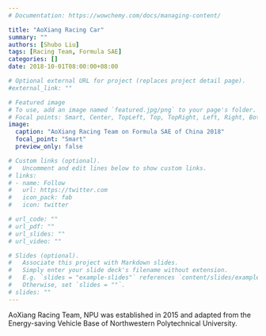 ```yaml
---
# Documentation: https://wowchemy.com/docs/managing-content/

title: "AoXiang Racing Car"
summary: ""
authors: [Shubo Liu]
tags: [Racing Team, Formula SAE]
categories: []
date: 2018-10-01T08:00:00+08:00

# Optional external URL for project (replaces project detail page).
#external_link: ""

# Featured image
# To use, add an image named `featured.jpg/png` to your page's folder.
# Focal points: Smart, Center, TopLeft, Top, TopRight, Left, Right, BottomLeft, Bottom, BottomRight.
image:
  caption: "AoXiang Racing Team on Formula SAE of China 2018"
  focal_point: "Smart"
  preview_only: false

# Custom links (optional).
#   Uncomment and edit lines below to show custom links.
# links:
# - name: Follow
#   url: https://twitter.com
#   icon_pack: fab
#   icon: twitter

# url_code: ""
# url_pdf: ""
# url_slides: ""
# url_video: ""

# Slides (optional).
#   Associate this project with Markdown slides.
#   Simply enter your slide deck's filename without extension.
#   E.g. `slides = "example-slides"` references `content/slides/example-slides.md`.
#   Otherwise, set `slides = ""`.
# slides: ""
---
```


AoXiang Racing Team, NPU was established in 2015 and adapted from the Energy-saving Vehicle Base of Northwestern Polytechnical University.   

